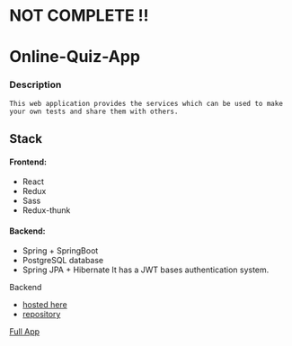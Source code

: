 # NOT COMPLETE !!

# Online-Quiz-App

### Description

    This web application provides the services which can be used to make your own tests and share them with others.

## Stack

#### Frontend:

- React
- Redux
- Sass
- Redux-thunk

#### Backend:

- Spring + SpringBoot
- PostgreSQL database
- Spring JPA + Hibernate
  It has a JWT bases authentication system.
  
 Backend 
  - [hosted here](https://aykhan-quiz-app-backend.herokuapp.com/api/question/nonsense)
  - [repository](https://github.com/ayxan386/quiz-app)
 
 [Full App](https://aykhan-quiz-app-full.herokuapp.com/register)
 
